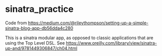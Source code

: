 # sinatra_practice

Code from https://medium.com/@rileythompson/setting-up-a-simple-sinatra-blog-app-db56dda4c280

This is a sinatra modular app, as opposed to classic applications that are using the Top Level DSL. See https://www.oreilly.com/library/view/sinatra-up-and/9781449306847/ch04.html